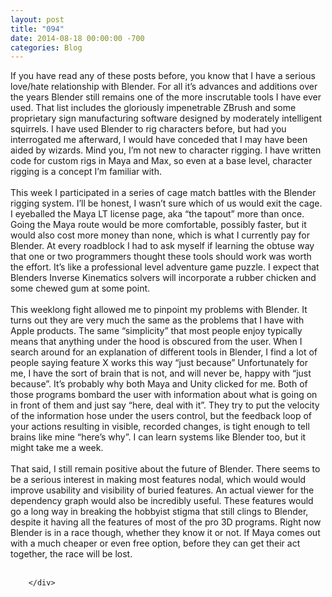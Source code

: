 ```yaml
---
layout: post
title: "094"
date: 2014-08-18 00:00:00 -700
categories: Blog
---
```


<div class="blog-content">
				<div class="paragraph" style="text-align:left;">If you have read any of these posts before, you know that I have a serious love/hate relationship with Blender. For all it&rsquo;s advances and additions over the years Blender still remains one of the more inscrutable tools I have ever used. That list includes the gloriously impenetrable ZBrush and some proprietary sign manufacturing software designed by moderately intelligent squirrels. I have used Blender to rig characters before, but had you interrogated me afterward, I would have conceded that I may have been aided by wizards. Mind you, I&rsquo;m not new to character rigging. I have written code for custom rigs in Maya and Max, so even at a base level, character rigging is a concept I&rsquo;m familiar with. <br><br>This week I participated in a series of cage match battles with the Blender rigging system. I&rsquo;ll be honest, I wasn&rsquo;t sure which of us would exit the cage. I eyeballed the Maya LT license page, aka &ldquo;the tapout&rdquo; more than once. Going the Maya route would be more comfortable, possibly faster, but it would also cost more money than none, which is what I currently pay for Blender. At every roadblock I had to ask myself if learning the obtuse way that one or two programmers thought these tools should work was worth the effort. It&rsquo;s like a professional level adventure game puzzle. I expect that Blenders Inverse Kinematics solvers will incorporate a rubber chicken and some chewed gum at some point. <br><br>This weeklong fight allowed me to pinpoint my problems with Blender. It turns out they are very much the same as the problems that I have with Apple products. The same &ldquo;simplicity&rdquo; that most people enjoy typically means that anything under the hood is obscured from the user. When I search around for an explanation of different tools in Blender, I find a lot of people saying feature X works this way &ldquo;just because&rdquo; Unfortunately for me, I have the sort of brain that is not, and will never be, happy with &ldquo;just because&rdquo;. It&rsquo;s probably why both Maya and Unity clicked for me. Both of those programs bombard the user with information about what is going on in front of them and just say &ldquo;here, deal with it&rdquo;. They try to put the velocity of the information hose under the users control, but the feedback loop of your actions resulting in visible, recorded changes, is tight enough to tell brains like mine &ldquo;here&rsquo;s why&rdquo;. I can learn systems like Blender too, but it might take me a week.<br><br>That said, I still remain positive about the future of Blender. There seems to be a serious interest in making most features nodal, which would would improve usability and visibility of buried features. An actual viewer for the dependency graph would also be incredibly useful. These features would go a long way in breaking the hobbyist stigma that still clings to Blender, despite it having all the features of most of the pro 3D programs. Right now Blender is in a race though, whether they know it or not. If Maya comes out with a much cheaper or even free option, before they can get their act together, the race will be lost.<br><br></div>

		</div>
        